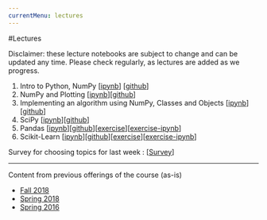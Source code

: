 ```yaml
---
currentMenu: lectures
---
```


#Lectures

Disclaimer: these lecture notebooks are subject to change and can be updated any time.
Please check regularly, as lectures are added as we progress.

1. Intro to Python, NumPy [[ipynb](./nb/2019_winter/Lecture_1.ipynb)] [[github](https://github.com/icme/cme193/blob/gh-pages/nb/2019_winter/Lecture_1.ipynb)]
2. NumPy and Plotting [[ipynb](./nb/2019_winter/Lecture_2.ipynb)][[github](https://github.com/icme/cme193/blob/gh-pages/nb/2019_winter/Lecture_2.ipynb)]
3. Implementing an algorithm using NumPy, Classes and Objects [[ipynb](./nb/2019_winter/Lecture_3.ipynb)][[github](https://github.com/icme/cme193/blob/gh-pages/nb/2019_winter/Lecture_3.ipynb)]
4. SciPy [[ipynb](./nb/2019_winter/Lecture_4.ipynb)][[github](https://github.com/icme/cme193/blob/gh-pages/nb/2019_winter/Lecture_4.ipynb)]
5. Pandas [[ipynb](./nb/2019_winter/Lecture5-Pandas.ipynb)][[github](https://github.com/icme/cme193/blob/gh-pages/nb/2019_winter/Lecture5-Pandas.ipynb)][[exercise](https://github.com/icme/cme193/blob/gh-pages/nb/2019_winter/Lecture5-supplement.ipynb)][[exercise-ipynb](./nb/2019_winter/Lecture5-supplement.ipynb)]
6. Scikit-Learn [[ipynb](./nb/2019_winter/Lecture6-Scikit-learn.ipynb)][[github](https://github.com/icme/cme193/blob/gh-pages/nb/2019_winter/Lecture6-Scikit-learn.ipynb)][[exercise](https://github.com/icme/cme193/blob/gh-pages/nb/2019_winter/Lecture6-supplement.ipynb)][[exercise-ipynb](./nb/2019_winter/Lecture6-supplement.ipynb)]

Survey for choosing topics for last week : [[Survey](https://docs.google.com/forms/d/e/1FAIpQLSfjYDypUzwhiEeyhNKcCIAeDThe95gcwf9xUrpqsBh48kTibQ/viewform?usp=sf_link)]




---

Content from previous offerings of the course (as-is)
* [Fall 2018](https://github.com/icme/cme193/tree/gh-pages/nb/2018_fall/)
* [Spring 2018](https://github.com/icme/cme193/tree/gh-pages/nb/2018_spring/)
* [Spring 2016](https://github.com/icme/cme193/tree/gh-pages/nb/2016_spring/)
